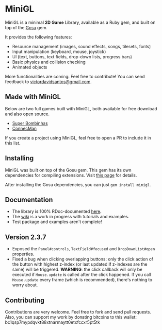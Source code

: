 # MiniGL

MiniGL is a minimal **2D Game** Library, available as a Ruby gem, and built on
top of the [Gosu](http://www.libgosu.org/) gem.

It provides the following features:

  * Resource management (images, sound effects, songs, tilesets, fonts)
  * Input manipulation (keyboard, mouse, joystick)
  * UI (text, buttons, text fields, drop-down lists, progress bars)
  * Basic physics and collision checking
  * Animated objects

More functionalities are coming. Feel free to contribute! You can send feedback
to victordavidsantos@gmail.com.

## Made with MiniGL

Below are two full games built with MiniGL, both available for free download and also open source.
* [Super Bombinhas](https://github.com/victords/super-bombinhas)
* [ConnecMan](https://github.com/victords/connecman)

If you create a project using MiniGL, feel free to open a PR to include it in this list.

## Installing

MiniGL was built on top of the Gosu gem. This gem has its own dependencies for
compiling extensions. Visit
[this page](https://github.com/jlnr/gosu/wiki/Getting-Started-on-Linux) for
details.

After installing the Gosu dependencies, you can just `gem install minigl`.

## Documentation

  * The library is 100% RDoc-documented [here](http://www.rubydoc.info/gems/minigl).
  * The [wiki](https://github.com/victords/minigl/wiki) is a work in progress with tutorials and examples.
  * Test package and examples aren't complete!

## Version 2.3.7

  * Exposed the `Panel#controls`, `TextField#focused` and `DropDownList#open` properties.
  * Fixed a bug when clicking overlapping buttons: only the click action of the button with highest z-index (or last updated if z-indexes are the same) will be triggered. **WARNING**: the click callback will only be executed if `Mouse.update` is called after the click happened. If you call `Mouse.update` every frame (which is recommended), there's nothing to worry about.

## Contributing

Contributions are very welcome. Feel free to fork and send pull requests.
Also, you can support my work by donating bitcoins to this wallet: bc1qsp7mypdqvkt88xtnarmaytt0etxfccxr5pt5tk
